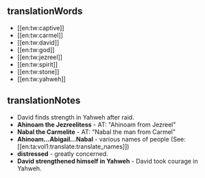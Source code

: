 ## translationWords

* [[en:tw:captive]]
* [[en:tw:carmel]]
* [[en:tw:david]]
* [[en:tw:god]]
* [[en:tw:jezreel]]
* [[en:tw:spirit]]
* [[en:tw:stone]]
* [[en:tw:yahweh]]

## translationNotes

* David finds strength in Yahweh after raid.
* **Ahinoam the Jezreelitess** - AT: "Ahinoam from Jezreel"
* **Nabal the Carmelite** - AT: "Nabal the man from Carmel"
* **Ahinoam...Abigail...Nabal** - various names of people (See: [[en:ta:vol1:translate:translate_names]])
* **distressed** - greatly concerned.
* **David strengthened himself in Yahweh** - David took courage in Yahweh.
